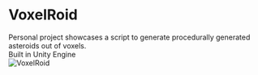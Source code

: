 # VoxelRoid
 
Personal project showcases a script to generate procedurally generated asteroids out of voxels.<br>
Built in Unity Engine<br>
![VoxelRoid](https://user-images.githubusercontent.com/11240849/195337330-0ae09044-e95e-45fa-a549-b774e2722f50.png)<br>

